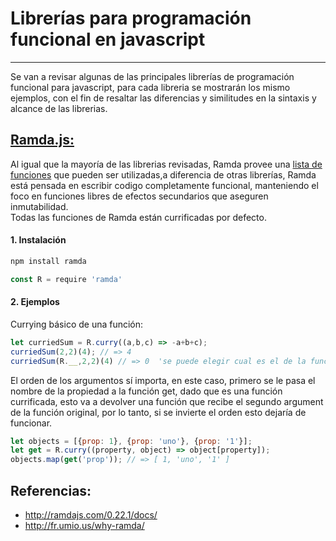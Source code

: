 # Librerías para programación funcional en javascript
---
Se van a revisar algunas de las principales librerías de programación funcional
para javascript, para cada libreria se mostrarán los mismo ejemplos, con el fin de resaltar las diferencias y similitudes en la sintaxis y alcance de las librerias.


## [Ramda.js: ](http://ramdajs.com/)
Al igual que la mayoría de las librerias revisadas, Ramda provee una [lista de funciones](http://ramdajs.com/0.22.1/docs/) que pueden ser utilizadas,a diferencia de otras librerías, Ramda está pensada en escribir codigo completamente funcional, manteniendo el foco en funciones libres de efectos secundarios que aseguren inmutabilidad.   
Todas las funciones de Ramda están currificadas por defecto.

#### 1. Instalación

```javascript
npm install ramda
```

```javascript
const R = require 'ramda'
```

#### 2. Ejemplos
Currying básico de una función:
```javascript
let curriedSum = R.curry((a,b,c) => -a+b+c);
curriedSum(2,2)(4); // => 4
curriedSum(R.__,2,2)(4) // => 0  'se puede elegir cual es el de la función original que recibe la función currificada'
```

El orden de los argumentos sí importa, en este caso, primero se le pasa el nombre de la propiedad a la función get, dado que es una función currificada, esto va a devolver una función que recibe el segundo argument de la función original, por lo tanto, si se invierte el orden esto dejaría de funcionar.
```javascript
let objects = [{prop: 1}, {prop: 'uno'}, {prop: '1'}];
let get = R.curry((property, object) => object[property]);
objects.map(get('prop')); // => [ 1, 'uno', '1' ]
```


## Referencias:
* http://ramdajs.com/0.22.1/docs/
* http://fr.umio.us/why-ramda/
